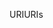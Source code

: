<span data-ttu-id="3a96d-101">URI</span><span class="sxs-lookup"><span data-stu-id="3a96d-101">URIs</span></span>